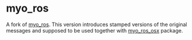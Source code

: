# myo_ros

A fork of [myo_ros](https://github.com/clearpathrobotics/myo_ros.git). This version introduces stamped versions of the original messages and supposed to be used together with [myo_ros_osx](https://github.com/bgromov/myo_ros_osx.git) package.
